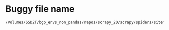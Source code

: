# Buggy file name

```text
/Volumes/SSD2T/bgp_envs_non_pandas/repos/scrapy_20/scrapy/spiders/sitemap.py
```
